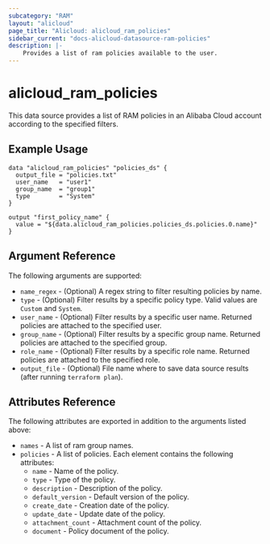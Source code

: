 ```yaml
---
subcategory: "RAM"
layout: "alicloud"
page_title: "Alicloud: alicloud_ram_policies"
sidebar_current: "docs-alicloud-datasource-ram-policies"
description: |-
    Provides a list of ram policies available to the user.
---
```


# alicloud\_ram\_policies

This data source provides a list of RAM policies in an Alibaba Cloud account according to the specified filters.

## Example Usage

```
data "alicloud_ram_policies" "policies_ds" {
  output_file = "policies.txt"
  user_name   = "user1"
  group_name  = "group1"
  type        = "System"
}

output "first_policy_name" {
  value = "${data.alicloud_ram_policies.policies_ds.policies.0.name}"
}
```

## Argument Reference

The following arguments are supported:

* `name_regex` - (Optional) A regex string to filter resulting policies by name.
* `type` - (Optional) Filter results by a specific policy type. Valid values are `Custom` and `System`.
* `user_name` - (Optional) Filter results by a specific user name. Returned policies are attached to the specified user.
* `group_name` - (Optional) Filter results by a specific group name. Returned policies are attached to the specified group.
* `role_name` - (Optional) Filter results by a specific role name. Returned policies are attached to the specified role.
* `output_file` - (Optional) File name where to save data source results (after running `terraform plan`).

## Attributes Reference

The following attributes are exported in addition to the arguments listed above:

* `names` - A list of ram group names.
* `policies` - A list of policies. Each element contains the following attributes:
  * `name` - Name of the policy.
  * `type` - Type of the policy.
  * `description` - Description of the policy.
  * `default_version` - Default version of the policy.
  * `create_date` - Creation date of the policy.
  * `update_date` - Update date of the policy.
  * `attachment_count` - Attachment count of the policy.
  * `document` - Policy document of the policy.
